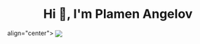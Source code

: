 <h1 align="center">Hi 👋, I'm Plamen Angelov</h1>

align="center"> <img align="center" src="[https://github.com/eroval/eroval/blob/master/img/background.png](https://github.com/PmnAngelov/pmnangelov/blob/main/img/26533-data-management.png)" />
</p>
<br />




